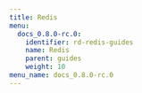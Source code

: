```yaml
---
title: Redis
menu:
  docs_0.8.0-rc.0:
    identifier: rd-redis-guides
    name: Redis
    parent: guides
    weight: 10
menu_name: docs_0.8.0-rc.0
---
```

